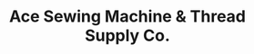 ---
title: "Ace Sewing Machine & Thread Supply Co."
url: /los-angeles/ace-sewing-machine-und-thread-supply-co/
shop: Eisenwaren
---